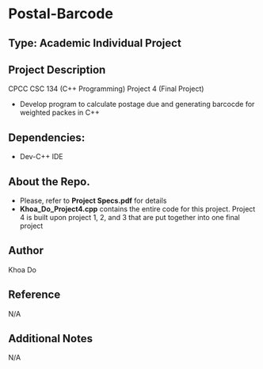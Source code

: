 # Postal-Barcode

## Type: Academic Individual Project

## Project Description
CPCC CSC 134 (C++ Programming) Project 4 (Final Project)
  - Develop program to calculate postage due and generating barcocde for weighted packes in C++

## Dependencies:
  - Dev-C++ IDE
  
## About the Repo.
  - Please, refer to **Project Specs.pdf** for details
  - **Khoa_Do_Project4.cpp** contains the entire code for this project.  Project 4 is built upon project 1, 2, and 3 that are put together into one final project

## Author
Khoa Do

## Reference
N/A

## Additional Notes
N/A
